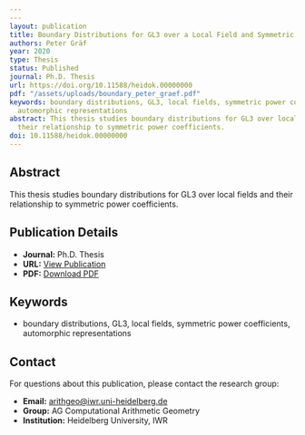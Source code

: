 ```yaml
---
---
layout: publication
title: Boundary Distributions for GL3 over a Local Field and Symmetric Power Coefficients
authors: Peter Gräf
year: 2020
type: Thesis
status: Published
journal: Ph.D. Thesis
url: https://doi.org/10.11588/heidok.00000000
pdf: "/assets/uploads/boundary_peter_graef.pdf"
keywords: boundary distributions, GL3, local fields, symmetric power coefficients,
  automorphic representations
abstract: This thesis studies boundary distributions for GL3 over local fields and
  their relationship to symmetric power coefficients.
doi: 10.11588/heidok.00000000
---
```



## Abstract

This thesis studies boundary distributions for GL3 over local fields and their relationship to symmetric power coefficients.

## Publication Details

- **Journal:** Ph.D. Thesis
- **URL:** [View Publication](https://doi.org/10.11588/heidok.00000000)
- **PDF:** [Download PDF](/assets/uploads/boundary_peter_graef.pdf)

## Keywords

- boundary distributions, GL3, local fields, symmetric power coefficients, automorphic representations


## Contact

For questions about this publication, please contact the research group:
- **Email:** arithgeo@iwr.uni-heidelberg.de
- **Group:** AG Computational Arithmetic Geometry
- **Institution:** Heidelberg University, IWR